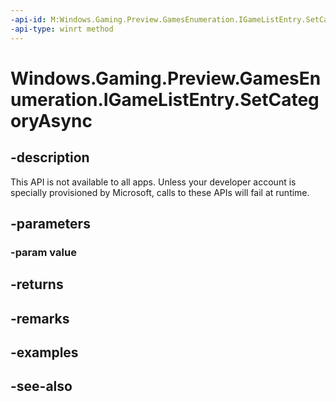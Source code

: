 ```yaml
---
-api-id: M:Windows.Gaming.Preview.GamesEnumeration.IGameListEntry.SetCategoryAsync(Windows.Gaming.Preview.GamesEnumeration.GameListCategory)
-api-type: winrt method
---
```


<!-- Method syntax
public Windows.Foundation.IAsyncAction SetCategoryAsync(Windows.Gaming.Preview.GamesEnumeration.GameListCategory value)
-->

# Windows.Gaming.Preview.GamesEnumeration.IGameListEntry.SetCategoryAsync

## -description
This API is not available to all apps. Unless your developer account is specially provisioned by Microsoft, calls to these APIs will fail at runtime.

## -parameters
### -param value

## -returns

## -remarks

## -examples

## -see-also

